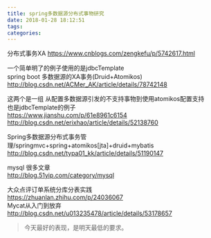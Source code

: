 ```yaml
---
title: spring多数据源分布式事物研究
date: 2018-01-28 18:12:51
tags:
categories:
---
```


分布式事务XA  https://www.cnblogs.com/zengkefu/p/5742617.html  

一个简单明了的例子使用的是jdbcTemplate  
spring boot 多数据源的XA事务(Druid+Atomikos) http://blog.csdn.net/ACMer_AK/article/details/78742148  

这两个是一组 从配置多数据源引发的不支持事物到使用atomikos配置支持  
也是jdbcTemplate的例子  
https://www.jianshu.com/p/61e8961c6154  
http://blog.csdn.net/erixhao/article/details/52138760  

Spring多数据源分布式事务管理/springmvc+spring+atomikos[jta]+druid+mybatis  
http://blog.csdn.net/typa01_kk/article/details/51190147  
<!--more-->

mysql 很多文章  
http://blog.51yip.com/category/mysql  


大众点评订单系统分库分表实践  
https://zhuanlan.zhihu.com/p/24036067  
Mycat从入门到放弃  
http://blog.csdn.net/u013235478/article/details/53178657



<blockquote class="blockquote-center">今天最好的表现，是明天最低的要求。</blockquote>